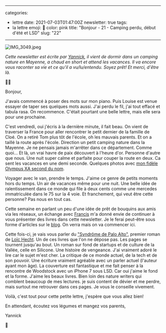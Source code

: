 
---
categories:
- lettre
date: 2021-07-03T01:47:00Z
newsletter: true
tags:
- la lettre
emoji: 💌
color: pink
title: "Bonjour - 21 - Camping perdu, début d'été et LSD"
slug: "22"
---
![IMG_3049.jpeg](https://buttondown.s3.amazonaws.com/images/c722e237-1405-448b-8f98-ddb7f327b155.jpeg) 

_Cette newsletter est écrite par [Yannick](https://yannickschutz.com/now), il vient de dormir dans un camping nature en Mayenne, a chaud en short et attend les vacances. Il va encore vous raconter sa vie et ce qu'il a vu/lu/entendu. Soyez prêt! Et merci, d'être là._

👋🏻

Bonjour,

J'avais commencé à poser des mots sur mon piano. Puis Louise est venue essayer de taper ses quelques mots aussi. J'ai perdu le fil, j'ai tout effacé et tabula rasa. On recommence. C'était pourtant une belle lettre, mais elle sera pour une prochaine.

C'est vendredi, oui j'écris à la dernière minute, il fait beau. On vient de traverser la France pour aller rencontrer le petit dernier de la famille de Cloé. On a retiré Tom plus tôt de l'école, oh les mauvais parents. Et on a taillé la route après l'école. Direction un petit camping nature dans la Mayenne. Je ne pensais jamais m'arrêter dans ce département. Comme quoi... Et là, un vrai havre de paix découvert à l'heure d'or. Personne d'autre que nous. Une nuit super calme et parfaite pour couper la route en deux. Ca sent les vacances en une demi seconde. Quelques photos avec [mon fidèle Olympus XA second du nom](https://yannickschutz.com/olympus-xa). 

Voyager avec le van, prendre le temps. J'aime ce genre de petits moments hors du temps. Un air de vacances même pour une nuit. Une belle idée de ralentissement dans ce monde qui file à deux cents comme une mercedes immatriculée dans le 75 sur la 4 voie. Et franchement, qui veut être cette personne? Pas nous en tout cas. 

Cette semaine en parlant un peu d'une idée de prêt de bouquins aux amis via les réseaux, un échange avec [Francis](https://twitter.com/Fran6/status/1410198717630758916) m'a donné envie de continuer à vous présenter des livres dans cette newsletter. Je le ferai peut-être sous forme d'articles sur le [blog](http://yannickschutz.com/books). On verra mais on va commencer ici. 

Cette fois-ci, je vais vous parler du ["Syndrôme de Palo Alto"](https://www.babelio.com/livres/Hecht-Le-syndrome-de-Palo-Alto/1195609), premier roman de [Loïc Hecht](https://www.loichecht.space). Un de ces livres que l'on ne dépose pas. Les pages se tournent jusqu'au bout. Un roman sur fond de startups et de culture de la Vallée, celle en Silicone. Une histoire de vengeance. J'ai vraiment adoré le lire car le sujet m'est cher. La critique de ce monde actuel, de la tech et de son pouvoir. Une écriture vraiment agréable avec un parler actuel (l'auteur ayant mon âge). La couverture est fantastique et me fait penser à la rencontre de Woodstock avec un iPhone 7 sous LSD. Car oui j'aime le fond et la forme. J'aime les beaux livres. Bien loin des nature writers qui comblent beaucoup de mes lectures. je suis content de dévier et me perdre, mais surtout me retrouver dans ces pages. Je vous le conseille vivement.

Voilà, c'est tout pour cette petite lettre, j'espère que vous allez bien!

En attendant, écoutez vos légumes et mangez vos parents,

Yannick

💌
